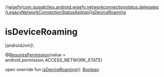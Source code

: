 //[wisefy](../../../index.md)/[com.isupatches.android.wisefy.networkconnectionstatus.delegates](../index.md)/[LegacyNetworkConnectionStatusApiImpl](index.md)/[isDeviceRoaming](is-device-roaming.md)

# isDeviceRoaming

[androidJvm]\

@[RequiresPermission](https://developer.android.com/reference/kotlin/androidx/annotation/RequiresPermission.html)(value = android.permission.ACCESS_NETWORK_STATE)

open override fun [isDeviceRoaming](is-device-roaming.md)(): [Boolean](https://kotlinlang.org/api/latest/jvm/stdlib/kotlin/-boolean/index.html)
